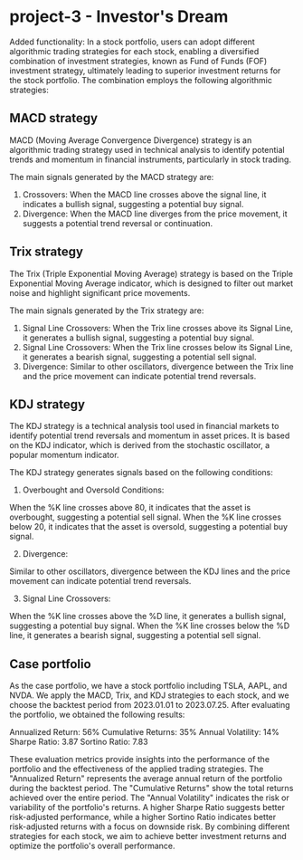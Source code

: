 # project-3 - Investor's Dream

Added functionality: In a stock portfolio, users can adopt different algorithmic trading strategies for each stock, enabling a diversified combination of investment strategies, known as Fund of Funds (FOF) investment strategy, ultimately leading to superior investment returns for the stock portfolio. The combination employs the following algorithmic strategies:

## MACD strategy
MACD (Moving Average Convergence Divergence) strategy is an algorithmic trading strategy used in technical analysis to identify potential trends and momentum in financial instruments, particularly in stock trading. 

The main signals generated by the MACD strategy are:
1. Crossovers: When the MACD line crosses above the signal line, it indicates a bullish signal, suggesting a potential buy signal.
2. Divergence: When the MACD line diverges from the price movement, it suggests a potential trend reversal or continuation.

## Trix strategy
The Trix (Triple Exponential Moving Average) strategy is based on the Triple Exponential Moving Average indicator, which is designed to filter out market noise and highlight significant price movements.

The main signals generated by the Trix strategy are:

1. Signal Line Crossovers: When the Trix line crosses above its Signal Line, it generates a bullish signal, suggesting a potential buy signal.
2. Signal Line Crossovers: When the Trix line crosses below its Signal Line, it generates a bearish signal, suggesting a potential sell signal.
3. Divergence: Similar to other oscillators, divergence between the Trix line and the price movement can indicate potential trend reversals.
   
## KDJ strategy
The KDJ strategy is a technical analysis tool used in financial markets to identify potential trend reversals and momentum in asset prices. It is based on the KDJ indicator, which is derived from the stochastic oscillator, a popular momentum indicator.

The KDJ strategy generates signals based on the following conditions:

1. Overbought and Oversold Conditions:
   
When the %K line crosses above 80, it indicates that the asset is overbought, suggesting a potential sell signal.
When the %K line crosses below 20, it indicates that the asset is oversold, suggesting a potential buy signal.

2. Divergence:

Similar to other oscillators, divergence between the KDJ lines and the price movement can indicate potential trend reversals.

3. Signal Line Crossovers:
   
When the %K line crosses above the %D line, it generates a bullish signal, suggesting a potential buy signal.
When the %K line crosses below the %D line, it generates a bearish signal, suggesting a potential sell signal.

## Case portfolio
As the case portfolio, we have a stock portfolio including TSLA, AAPL, and NVDA. We apply the MACD, Trix, and KDJ strategies to each stock, and we choose the backtest period from 2023.01.01 to 2023.07.25. After evaluating the portfolio, we obtained the following results:

Annualized Return: 56%
Cumulative Returns: 35%
Annual Volatility: 14%
Sharpe Ratio: 3.87
Sortino Ratio: 7.83

These evaluation metrics provide insights into the performance of the portfolio and the effectiveness of the applied trading strategies. The "Annualized Return" represents the average annual return of the portfolio during the backtest period. The "Cumulative Returns" show the total returns achieved over the entire period. The "Annual Volatility" indicates the risk or variability of the portfolio's returns. A higher Sharpe Ratio suggests better risk-adjusted performance, while a higher Sortino Ratio indicates better risk-adjusted returns with a focus on downside risk. By combining different strategies for each stock, we aim to achieve better investment returns and optimize the portfolio's overall performance.


